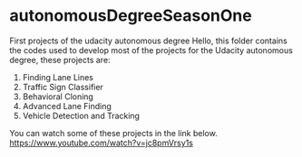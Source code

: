 # autonomousDegreeSeasonOne
First projects of the udacity autonomous degree
Hello, this folder contains the codes used to develop most of the projects for the Udacity autonomous degree, these projects are:

1. Finding Lane Lines
2. Traffic Sign Classifier
3. Behavioral Cloning
4. Advanced Lane Finding
5. Vehicle Detection and Tracking

You can watch some of these projects in the link below.
https://www.youtube.com/watch?v=jc8pmVrsy1s
